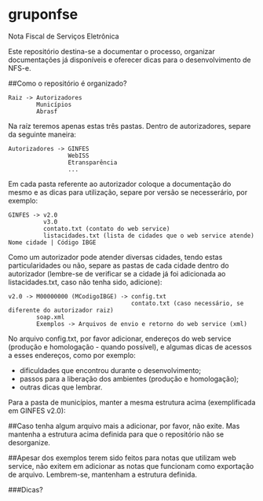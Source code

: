 # gruponfse
Nota Fiscal de Serviços Eletrônica

Este repositório destina-se a documentar o processo, organizar documentações já disponíveis e oferecer dicas para o desenvolvimento de NFS-e. 

##Como o repositório é organizado?
```
Raiz -> Autorizadores
        Municípios
        Abrasf
```
Na raíz teremos apenas estas três pastas. Dentro de autorizadores, separe da seguinte maneira:
```
Autorizadores -> GINFES
                 WebISS
                 Etransparência
                 ...
```
Em cada pasta referente ao autorizador coloque a documentação do mesmo e as dicas para utilização, separe por versão se necesserário, por exemplo:
```
GINFES -> v2.0 
          v3.0
          contato.txt (contato do web service)
          listacidades.txt (lista de cidades que o web service atende) Nome cidade | Código IBGE 
```

Como um autorizador pode atender diversas cidades, tendo estas particularidades ou não, separe as pastas de cada cidade dentro do autorizador (lembre-se de verificar se a cidade já foi adicionada ao listacidades.txt, caso não tenha sido, adicione):
```
v2.0 -> M00000000 (MCodigoIBGE) -> config.txt 
                                   contato.txt (caso necessário, se diferente do autorizador raiz)
        soap.xml
        Exemplos -> Arquivos de envio e retorno do web service (xml)
```
No arquivo config.txt, por favor adicionar, endereços do web service (produção e homologação - quando possível), e algumas dicas de acessos a esses endereços, como por exemplo:
* dificuldades que encontrou durante o desenvolvimento;
* passos para a liberação dos ambientes (produção e homologação);
* outras dicas que lembrar.

Para a pasta de municípios, manter a mesma estrutura acima (exemplificada em GINFES v2.0): 

##Caso tenha algum arquivo mais a adicionar, por favor, não exite. Mas mantenha a estrutura acima definida para que o repositório não se desorganize. 

##Apesar dos exemplos terem sido feitos para notas que utilizam web service, não exitem em adicionar as notas que funcionam como exportação de arquivo. Lembrem-se, mantenham a estrutura definida.

###Dicas?
                
